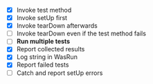 - [x] Invoke test method
- [x] Invoke setUp first
- [x] Invoke tearDown afterwards
- [ ] Invoke tearDown even if the test method fails
- [ ] **Run multiple tests**
- [x] Report collected results
- [x] Log string in WasRun
- [x] Report failed tests
- [ ] Catch and report setUp errors
